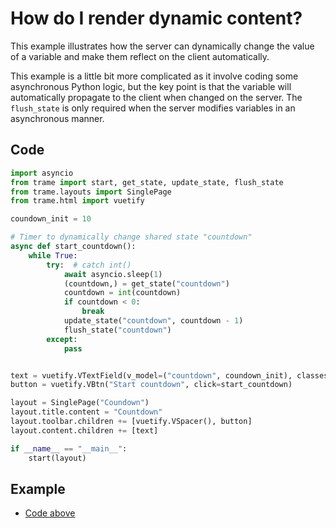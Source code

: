 # How do I render dynamic content?

This example illustrates how the server can dynamically change the value of a variable and make them reflect on the client automatically.

This example is a little bit more complicated as it involve coding some asynchronous Python logic, but the key point is that the variable will automatically propagate to the client when changed on the server. The `flush_state` is only required when the server modifies variables in an asynchronous manner.

## Code

```python
import asyncio
from trame import start, get_state, update_state, flush_state
from trame.layouts import SinglePage
from trame.html import vuetify

coundown_init = 10

# Timer to dynamically change shared state "countdown"
async def start_countdown():
    while True:
        try:  # catch int()
            await asyncio.sleep(1)
            (countdown,) = get_state("countdown")
            countdown = int(countdown)
            if countdown < 0:
                break
            update_state("countdown", countdown - 1)
            flush_state("countdown")
        except:
            pass


text = vuetify.VTextField(v_model=("countdown", coundown_init), classes="ma-8")
button = vuetify.VBtn("Start countdown", click=start_countdown)

layout = SinglePage("Coundown")
layout.title.content = "Countdown"
layout.toolbar.children += [vuetify.VSpacer(), button]
layout.content.children += [text]

if __name__ == "__main__":
    start(layout)
```

## Example

- [Code above](https://github.com/Kitware/trame/blob/master/examples/howdoi/dynamic.py)
